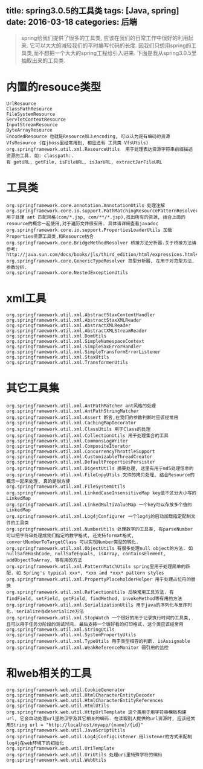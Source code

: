 title: spring3.0.5的工具类
tags: [Java, spring]
date: 2016-03-18
categories: 后端
---

> spring给我们提供了很多的工具类, 应该在我们的日常工作中很好的利用起来. 它可以大大的减轻我们的平时编写代码的长度. 因我们只想用spring的工具类,而不想把一个大大的spring工程给引入进来. 下面是我从spring3.0.5里抽取出来的工具类.

<!-- more -->

# 内置的resouce类型

    UrlResource
    ClassPathResource
    FileSystemResource
    ServletContextResource
    InputStreamResource
    ByteArrayResource
    EncodedResource 也就是Resource加上encoding, 可以认为是有编码的资源
    VfsResource (在jboss里经常用到, 相应还有 工具类 VfsUtils)
    org.springframework.util.xml.ResourceUtils  用于处理表达资源字符串前缀描述资源的工具. 如: classpath:.
    有 getURL, getFile, isFileURL, isJarURL, extractJarFileURL



# 工具类

	org.springframework.core.annotation.AnnotationUtils 处理注解
	org.springframework.core.io.support.PathMatchingResourcePatternResolver 用于处理 ant 匹配风格(com/*.jsp, com/**/*.jsp),找出所有的资源, 结合上面的resource的概念一起使用,对于遍历文件很有用. 具体请详细查看javadoc
	org.springframework.core.io.support.PropertiesLoaderUtils 加载Properties资源工具类,和Resource结合
	org.springframework.core.BridgeMethodResolver 桥接方法分析器.关于桥接方法请参考: http://java.sun.com/docs/books/jls/third_edition/html/expressions.html#15.12.4.5
	org.springframework.core.GenericTypeResolver 范型分析器, 在用于对范型方法, 参数分析.
	org.springframework.core.NestedExceptionUtils



# xml工具

    org.springframework.util.xml.AbstractStaxContentHandler
    org.springframework.util.xml.AbstractStaxXMLReader
    org.springframework.util.xml.AbstractXMLReader
    org.springframework.util.xml.AbstractXMLStreamReader
    org.springframework.util.xml.DomUtils
    org.springframework.util.xml.SimpleNamespaceContext
    org.springframework.util.xml.SimpleSaxErrorHandler
    org.springframework.util.xml.SimpleTransformErrorListener
    org.springframework.util.xml.StaxUtils
    org.springframework.util.xml.TransformerUtils

# 其它工具集

    org.springframework.util.xml.AntPathMatcher ant风格的处理
    org.springframework.util.xml.AntPathStringMatcher
    org.springframework.util.xml.Assert 断言,在我们的参数判断时应该经常用
    org.springframework.util.xml.CachingMapDecorator
    org.springframework.util.xml.ClassUtils 用于Class的处理
    org.springframework.util.xml.CollectionUtils 用于处理集合的工具
    org.springframework.util.xml.CommonsLogWriter
    org.springframework.util.xml.CompositeIterator
    org.springframework.util.xml.ConcurrencyThrottleSupport
    org.springframework.util.xml.CustomizableThreadCreator
    org.springframework.util.xml.DefaultPropertiesPersister
    org.springframework.util.xml.DigestUtils 摘要处理, 这里有用于md5处理信息的
    org.springframework.util.xml.FileCopyUtils 文件的拷贝处理, 结合Resource的概念一起来处理, 真的是很方便
    org.springframework.util.xml.FileSystemUtils
    org.springframework.util.xml.LinkedCaseInsensitiveMap key值不区分大小写的LinkedMap
    org.springframework.util.xml.LinkedMultiValueMap 一个key可以存放多个值的LinkedMap
    org.springframework.util.xml.Log4jConfigurer 一个log4j的启动加载指定配制文件的工具类
    org.springframework.util.xml.NumberUtils 处理数字的工具类, 有parseNumber 可以把字符串处理成我们指定的数字格式, 还支持format格式, convertNumberToTargetClass 可以实现Number类型的转化.
    org.springframework.util.xml.ObjectUtils 有很多处理null object的方法. 如nullSafeHashCode, nullSafeEquals, isArray, containsElement, addObjectToArray, 等有用的方法
    org.springframework.util.xml.PatternMatchUtils spring里用于处理简单的匹配. 如 Spring's typical xxx*, *xxx and *xxx* pattern styles
    org.springframework.util.xml.PropertyPlaceholderHelper 用于处理占位符的替换
    org.springframework.util.xml.ReflectionUtils 反映常用工具方法. 有 findField, setField, getField, findMethod, invokeMethod等有用的方法
    org.springframework.util.xml.SerializationUtils 用于java的序列化与反序列化. serialize与deserialize方法
    org.springframework.util.xml.StopWatch 一个很好的用于记录执行时间的工具类, 且可以用于任务分阶段的测试时间. 最后支持一个很好看的打印格式. 这个类应该经常用
    org.springframework.util.xml.StringUtils
    org.springframework.util.xml.SystemPropertyUtils
    org.springframework.util.xml.TypeUtils 用于类型相容的判断. isAssignable
    org.springframework.util.xml.WeakReferenceMonitor 弱引用的监控

# 和web相关的工具

    org.springframework.web.util.CookieGenerator
    org.springframework.web.util.HtmlCharacterEntityDecoder
    org.springframework.web.util.HtmlCharacterEntityReferences
    org.springframework.web.util.HtmlUtils
    org.springframework.web.util.HttpUrlTemplate 这个类用于用字符串模板构建url, 它会自动处理url里的汉字及其它相关的编码. 在读取别人提供的url资源时, 应该经常用String url = "http://localhost/myapp/{name}/{id}"
    org.springframework.web.util.JavaScriptUtils
    org.springframework.web.util.Log4jConfigListener 用listener的方式来配制log4j在web环境下的初始化
    org.springframework.web.util.UriTemplate
    org.springframework.web.util.UriUtils 处理uri里特殊字符的编码
    org.springframework.web.util.WebUtils